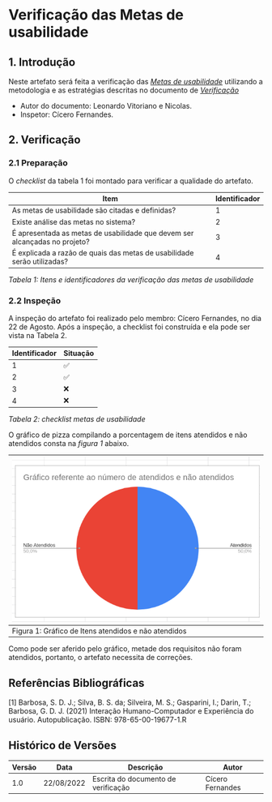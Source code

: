 # Verificação das Metas de usabilidade

## 1. Introdução

Neste artefato será feita a verificação das
[_Metas de usabilidade_](/analise_de_requisitos/metas_de_usabilidade.md) utilizando a metodologia e as estratégias descritas no documento
de [_Verificação_](analise/verif_principal.md)

- Autor do documento: Leonardo Vitoriano e Nicolas.
- Inspetor: Cícero Fernandes.

## 2. Verificação

### 2.1 Preparação

O _checklist_ da tabela 1 foi montado para verificar a qualidade do artefato.

| Item                                                                       | Identificador |
| -------------------------------------------------------------------------- | ------------- |
| As metas de usabilidade são citadas e definidas?                           | 1             |
| Existe análise das metas no sistema?                                       | 2             |
| É apresentada as metas de usabilidade que devem ser alcançadas no projeto? | 3             |
| É explicada a razão de quais das metas de usabilidade serão utilizadas?    | 4             |

_Tabela 1: Itens e identificadores da verificação das metas de usabilidade_

### 2.2 Inspeção

A inspeção do artefato foi realizado pelo membro: Cícero Fernandes, no dia 22 de Agosto. Após a inspeção, a checklist foi construída e ela pode ser vista na Tabela 2.

| Identificador | Situação |
| ------------- | -------- |
| 1             | ✅       |
| 2             | ✅       |
| 3             | ❌       |
| 4             | ❌       |

_Tabela 2: checklist metas de usabilidade_

O gráfico de pizza compilando a porcentagem de itens atendidos e não atendidos consta na _figura 1_ abaixo.

| ![imagemGráfico](../../_media/graficoMetasIHC.png)   |
| ---------------------------------------------------- |
| Figura 1: Gráfico de Itens atendidos e não atendidos |

Como pode ser aferido pelo gráfico, metade dos requisitos não foram atendidos, portanto, o artefato necessita de correções.

## Referências Bibliográficas

[1] Barbosa, S. D. J.; Silva, B. S. da; Silveira, M. S.; Gasparini, I.; Darin, T.; Barbosa, G. D. J. (2021)
Interação Humano-Computador e Experiência do usuário. Autopublicação. ISBN: 978-65-00-19677-1.R

## Histórico de Versões

| Versão | Data       | Descrição                           | Autor            |
| ------ | ---------- | ----------------------------------- | ---------------- |
| 1.0    | 22/08/2022 | Escrita do documento de verificação | Cícero Fernandes |
